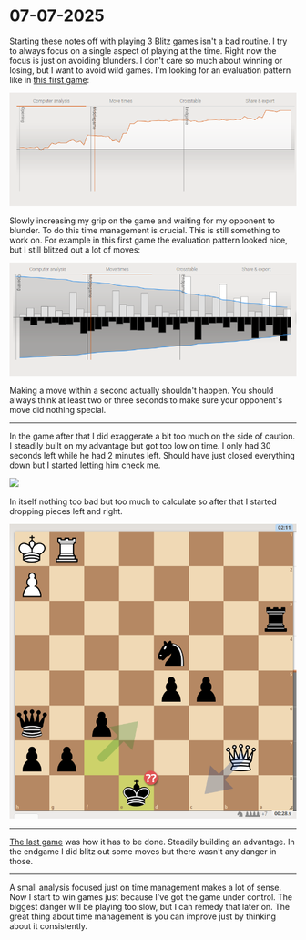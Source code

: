 # 07-07-2025

Starting these notes off with playing 3 Blitz games isn't a bad routine.
I try to always focus on a single aspect of playing at the time.
Right now the focus is just on avoiding blunders.
I don't care so much about winning or losing, but I want to avoid wild games.
I'm looking for an evaluation pattern like in [this first game](https://lichess.org/ekKTBgYk/white):

![](/static/images/posts/07-07-2025-public-notes/steady-evaluation-pattern.png)

Slowly increasing my grip on the game and waiting for my opponent to blunder.
To do this time management is crucial.
This is still something to work on.
For example in this first game the evaluation pattern looked nice, but I still blitzed out a lot of moves:

![](/static/images/posts/07-07-2025-public-notes/move-times.png)

Making a move within a second actually shouldn't happen.
You should always think at least two or three seconds to make sure your opponent's move did nothing special.
 
 ---

In the game after that I did exaggerate a bit too much on the side of caution.
I steadily built on my advantage but got too low on time.
I only had 30 seconds left while he had 2 minutes left.
Should have just closed everything down but I started letting him check me.

![](https://lichess1.org/export/fen.gif?fen=4k3%2F6pp%2F2Q2p1q%2F2pp4%2F3n4%2Fr7%2F7P%2F6RK+b+-+-+5+34&color=black&lastMove=b7c6&variant=standard&theme=brown&piece=cburnett)

In itself nothing too bad but too much to calculate so after that I started dropping pieces left and right.

![](/static/images/posts/07-07-2025-public-notes/low-on-time.png)

---

[The last game](https://lichess.org/it1MlQ5W) was how it has to be done.
Steadily building an advantage.
In the endgame I did blitz out some moves but there wasn't any danger in those.

---

A small analysis focused just on time management makes a lot of sense.
Now I start to win games just because I've got the game under control.
The biggest danger will be playing too slow, but I can remedy that later on.
The great thing about time management is you can improve just by thinking about it consistently.